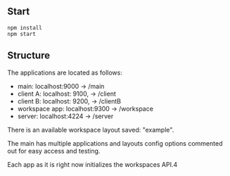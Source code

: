 ## Start

```
npm install
npm start
```

## Structure

The applications are located as follows:
- main: localhost:9000 -> /main
- client A: localhost: 9100, -> /client
- client B: localhost: 9200, -> /clientB
- workspace app: localhost:9300 -> /workspace
- server: localhost:4224 -> /server

There is an available workspace layout saved: "example".

The main has multiple applications and layouts config options commented out for easy access and testing.

Each app as it is right now initializes the workspaces API.4
